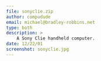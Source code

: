 ```yaml
---
file: sonyclie.zip
author: compudude
email: michael@bradley-robbins.net
type: both
description: >
    A Sony Clie handheld computer.
date: 12/22/01
screenshot: sonyclie.jpg
---
```

